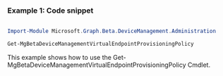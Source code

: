 ### Example 1: Code snippet

```powershell

Import-Module Microsoft.Graph.Beta.DeviceManagement.Administration

Get-MgBetaDeviceManagementVirtualEndpointProvisioningPolicy

```
This example shows how to use the Get-MgBetaDeviceManagementVirtualEndpointProvisioningPolicy Cmdlet.

